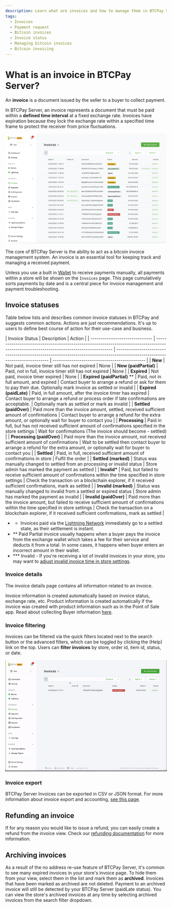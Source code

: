 ```yaml
---
description: Learn what are invoices and how to manage them in BTCPay Server.
tags:
  - Invoices
  - Payment request
  - Bitcoin invoices
  - Invoice status
  - Managing bitcoin invoices
  - Bitcoin invoicing
---
```


# What is an invoice in BTCPay Server?

An **invoice** is a document issued by the seller to a buyer to collect payment.

In BTCPay Server, an invoice represents a document that must be paid within a **defined time interval** at a fixed exchange rate. Invoices have expiration because they lock the exchange rate within a specified time frame to protect the receiver from price fluctuations.

![Invoices](./img/invoice/Invoices.png)

The core of BTCPay Server is the ability to act as a bitcoin invoice management system. An invoice is an essential tool for keeping track and managing a received payment.

Unless you use a built in [Wallet](/Wallet.md) to receive payments manually, all payments within a store will be shown on the `Invoices` page. This page cumulatively sorts payments by date and is a central piece for invoice management and payment troubleshooting.

## Invoice statuses

Table below lists and describes common invoice statuses in BTCPay and suggests common actions.
Actions are just recommendations.
It's up to users to define best course of action for their use-case and business.

| Invoice Status                 | Description                                                                                                                             | Action                                                                                                                      |
| ------------------------------ | --------------------------------------------------------------------------------------------------------------------------------------- | --------------------------------------------------------------------------------------------------------------------------- | --------------------------------------------- |
| **New**                        | Not paid, invoice timer still has not expired                                                                                           | None                                                                                                                        |
| **New (paidPartial)**          | Paid, not in full, invoice timer still has not expired                                                                                  | None                                                                                                                        |
| **Expired**                    | Not paid, invoice timer expired                                                                                                         | None                                                                                                                        |
| **Expired (paidPartial)** \*\* | Paid, not in full amount, and expired                                                                                                   | Contact buyer to arrange a refund or ask for them to pay their due. Optionally mark invoice as settled or invalid           |
| **Expired (paidLate)**         | Paid, in full amount, after the invoice timer has expired                                                                               | Contact buyer to arrange a refund or process order if late confirmations are acceptable.                                    | Optionally mark as settled or mark as invalid |
| **Settled (paidOver)**         | Paid more than the invoice amount, settled, received sufficient amount of confirmations                                                 | Contact buyer to arrange a refund for the extra amount, or optionally wait for buyer to contact you                         |
| **Processing**                 | Paid in full, but has not received sufficient amount of confirmations specified in the store settings                                   | Wait for confirmations (The invoice should become - settled)                                                                |
| **Processing (paidOver)**      | Paid more than the invoice amount, not received sufficient amount of confirmations                                                      | Wait to be settled then contact buyer to arrange a refund for the extra amount, or optionally wait for buyer to contact you |
| **Settled**                    | Paid, in full, received sufficient amount of confirmations in store                                                                     | Fulfil the order                                                                                                            |
| **Settled (marked)**           | Status was manually changed to settled from an processing or invalid status                                                             | Store admin has marked the payment as settled                                                                               |
| **Invalid\***                  | Paid, but failed to receive sufficient amount of confirmations within the time specified in store settings                              | Check the transaction on a blockchain explorer, if it received sufficient confirmations, mark as settled                    |
| **Invalid (marked)**           | Status was manually changed to invalid from a settled or expired status                                                                 | Store admin has marked the payment as invalid                                                                               |
| **Invalid (paidOver)**         | Paid more than the invoice amount, but failed to receive sufficient amount of confirmations within the time specified in store settings | Check the transaction on a blockchain explorer, if it received sufficient confirmations, mark as settled                    |

- - Invoices paid via the [Lightning Network](./LightningNetwork.md) immediately go to a settled state, as their settlement is instant.
- \*\* Paid Partial invoice usually happens when a buyer pays the invoice from the exchange wallet which takes a fee for their service and deducts it from a total. In some cases, it happens when buyer enters an incorrect amount in their wallet.
- \*\*\* Invalid - If you're receiving a lot of invalid invoices in your store, you may want to [adjust invalid invoice time in store settings](./FAQ/Stores.md#payment-invalid-if-transactions-fails-to-confirm-minutes-after-invoice-expiration).

### Invoice details

The invoice details page contains all information related to an invoice.

Invoice information is created automatically based on invoice status, exchange rate, etc. Product information is created automatically if the invoice was created with product information such as in the Point of Sale app. Read about collecting Buyer information [here](./FAQ/Stores.md#how-to-collect-additional-buyer-information).

### Invoice filtering

Invoices can be filtered via the quick filters located next to the search button or the advanced filters, which can be toggled by clicking the (Help) link on the top. Users can **filter invoices** by store, order id, item id, status, or date.

![Invoice Filtering](./img/invoice/InvoiceFiltering.gif)

### Invoice export

BTCPay Server Invoices can be exported in CSV or JSON format. For more information about invoice export and accounting, [see this page](./Accounting.md).

## Refunding an invoice

If for any reason you would like to issue a refund, you can easily create a refund from the invoice view. Check our [refunding documentation](/Refund.md) for more information.

## Archiving invoices

As a result of the no address re-use feature of BTCPay Server, it's common to see many expired invoices in your store's invoice page. To hide them from your view, select them in the list and mark them as **archived**. Invoices that have been marked as archived are not deleted. Payment to an archived invoice will still be detected by your BTCPay Server (paidLate status). You can view the store's archived invoices at any time by selecting archived invoices from the search filter dropdown.
